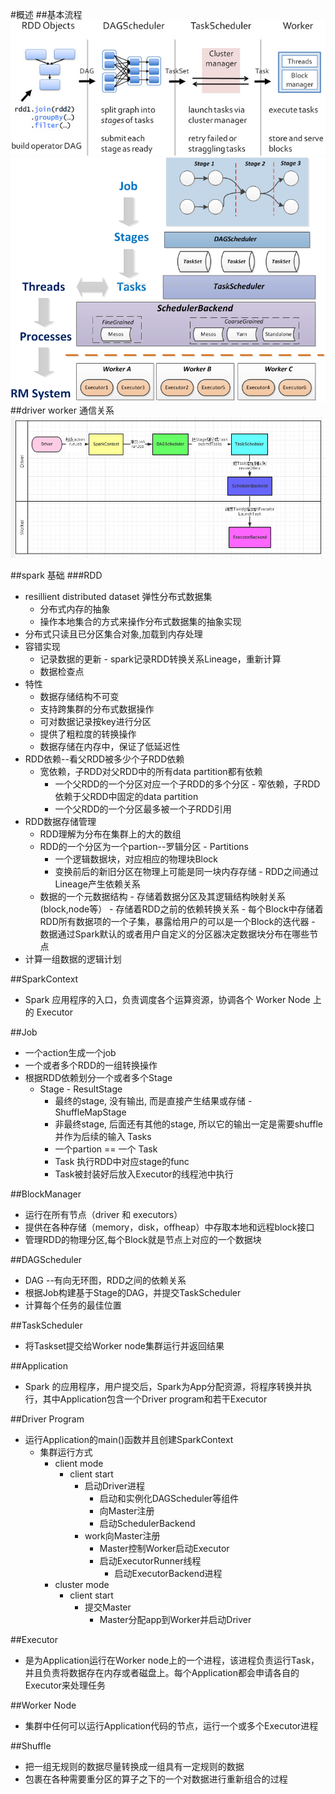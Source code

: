 #概述
##基本流程
![](images/1.jpg)
![](images/2.png)
##driver worker 通信关系
![](images/3.jpg)

##spark 基础
###RDD
*   resillient distributed dataset 弹性分布式数据集
    -    分布式内存的抽象
    -    操作本地集合的方式来操作分布式数据集的抽象实现
*   分布式只读且已分区集合对象,加载到内存处理
*   容错实现
    -    记录数据的更新
        -    spark记录RDD转换关系Lineage，重新计算
    -    数据检查点
*   特性
    -    数据存储结构不可变
    -    支持跨集群的分布式数据操作
    -    可对数据记录按key进行分区
    -    提供了粗粒度的转换操作
    -    数据存储在内存中，保证了低延迟性
*   RDD依赖--看父RDD被多少个子RDD依赖
    -    宽依赖，子RDD对父RDD中的所有data partition都有依赖
            -    一个父RDD的一个分区对应一个子RDD的多个分区
        -   窄依赖，子RDD依赖于父RDD中固定的data partition
            -   一个父RDD的一个分区最多被一个子RDD引用
*   RDD数据存储管理
    -    RDD理解为分布在集群上的大的数组
    -    RDD的一个分区为一个partion--罗辑分区
        -    Partitions
            -    一个逻辑数据块，对应相应的物理块Block
            -    变换前后的新旧分区在物理上可能是同一块内存存储
        -   RDD之间通过Lineage产生依赖关系
    -    数据的一个元数据结构
        -    存储着数据分区及其逻辑结构映射关系(block,node等）
        -    存储着RDD之前的依赖转换关系
        -   每个Block中存储着RDD所有数据项的一个子集，暴露给用户的可以是一个Block的迭代器
        -    数据通过Spark默认的或者用户自定义的分区器决定数据块分布在哪些节点
*   计算一组数据的逻辑计划


##SparkContext
*   Spark 应用程序的入口，负责调度各个运算资源，协调各个 Worker
Node 上的 Executor

##Job 
*    一个action生成一个job
*    一个或者多个RDD的一组转换操作
*   根据RDD依赖划分一个或者多个Stage
    -    Stage
        -    ResultStage
            -    最终的stage, 没有输出, 而是直接产生结果或存储
        -    ShuffleMapStage
            -    非最终stage, 后面还有其他的stage, 所以它的输出一定是需要shuffle并作为后续的输入
            Tasks
            -    一个partion == 一个 Task
            -    Task 执行RDD中对应stage的func
            -    Task被封装好后放入Executor的线程池中执行

##BlockManager
*   运行在所有节点（driver 和 executors）
*   提供在各种存储（memory，disk，offheap）中存取本地和远程block接口
*   管理RDD的物理分区,每个Block就是节点上对应的一个数据块

##DAGScheduler
*   DAG --有向无环图，RDD之间的依赖关系
*   根据Job构建基于Stage的DAG，并提交TaskScheduler
*   计算每个任务的最佳位置


##TaskScheduler
*   将Taskset提交给Worker node集群运行并返回结果

##Application
*   Spark 的应用程序，用户提交后，Spark为App分配资源，将程序转换并执行，其中Application包含一个Driver program和若干Executor

##Driver Program
*   运行Application的main()函数并且创建SparkContext
    -   集群运行方式
        -   client mode
            -   client start
                -   启动Driver进程
                    -   启动和实例化DAGScheduler等组件
                    -   向Master注册
                    -   启动SchedulerBackend
                -   work向Master注册
                    -   Master控制Worker启动Executor
                    -   启动ExecutorRunner线程
                        -   启动ExecutorBackend进程
        -   cluster mode
            -   client start
                -   提交Master
                    -   Master分配app到Worker并启动Driver

##Executor
*   是为Application运行在Worker node上的一个进程，该进程负责运行Task，并且负责将数据存在内存或者磁盘上。每个Application都会申请各自的Executor来处理任务


##Worker Node
*   集群中任何可以运行Application代码的节点，运行一个或多个Executor进程

##Shuffle
*   把一组无规则的数据尽量转换成一组具有一定规则的数据
*   包裹在各种需要重分区的算子之下的一个对数据进行重新组合的过程


